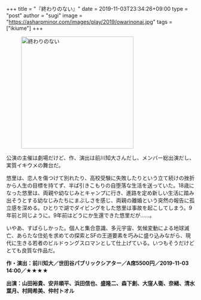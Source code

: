 +++
title = "『終わりのない』"
date = 2019-11-03T23:34:26+09:00
type = "post"
author = "sugi"
image = "https://asharpminor.com/images/play/2019/owarinonai.jpg"
tags = ["ikiume"]
+++
<figure class="alignleft"><img src="/images/play/2019/owarinonai.jpg" alt="終わりのない" style="width: 300px !important;"></figure>

公演の主催は劇場だけど、作、演出は前川知大さんだし、メンバー総出演だし、実質イキウメの舞台だ。

悠里は、恋人を傷つけて別れたり、高校受験に失敗したりという立て続けの挫折から人生の目標を持てず、半ば引きこもりの自堕落な生活を送っていた。18歳になった悠里は、両親や幼なじみとキャンプに行き、進路を定め新しい生活に踏み出そうとする幼なじみたちにまぶしさを感じ、両親の離婚という突然の報告に孤立感を深める。ひとりで湖でダイビングをした悠里は事故を起こしてしまう。9年前と同じように。9年前はどうにか生還できた悠里だが……。

いやあ、すばらしかった。個人と集合意識、多元宇宙、気候変動による地球滅亡、あらたな住処を求めての探索とSFの王道要素を巧みに盛り込みながら、現代に生きる若者のビルドゥングスロマンとして仕上げている。いつもそうだけどとても良質な作品だ。

**作・演出：前川知大／世田谷パブリックシアター／A席5500円／2019-11-03 14:00／★★★★**

**出演：山田裕貴、安井順平、浜田信也、盛隆二、森下創、大窪人衛、奈緒、清水葉月、村岡希美、仲村トオル**